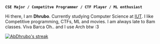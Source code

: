 <!--
## Hi there 👋

<!--
**AbDhrubo/AbDhrubo** is a ✨ _special_ ✨ repository because its `README.md` (this file) appears on your GitHub profile.

Here are some ideas to get you started:

- 🔭 I’m currently working on ...
- 🌱 I’m currently learning ...
- 👯 I’m looking to collaborate on ...
- 🤔 I’m looking for help with ...
- 💬 Ask me about ...
- 📫 How to reach me: ...
- 😄 Pronouns: ...
- ⚡ Fun fact: ...
-->

**`CSE Major / Competitve Programmer / CTF Player / ML enthusiast`**
 
Hi there, I am **Dhrubo**. 
Currently studying Computer Science at [IUT](https://www.iutoic-dhaka.edu/). 
I like Competitive programming, CTFs, ML and movies. 
I am always late to 8am classes. 
Viva Barca 
Oh.. and I use Arch btw :3


  <!-- GitHub Readme Streak Stats - https://github.com/DenverCoder1/github-readme-streak-stats -->
  <p>
    <a href="https://github.com/AbDhrubo/github-readme-streak-stats">
      <!-- Use https://streak-stats.demolab.com or self-host with your own Vercel app - visit https://git.io/streak-stats for instructions -->
      <img title="🔥 Get streak stats for your profile at git.io/streak-stats" alt="AbDhrubo's streak" src="https://github-readme-streak-stats-9m8ugfa77-denvercoder1.vercel.app/?user=AbDhrubo&theme=monokai-metallian&hide_border=true"/>
    </a>
  </p>

